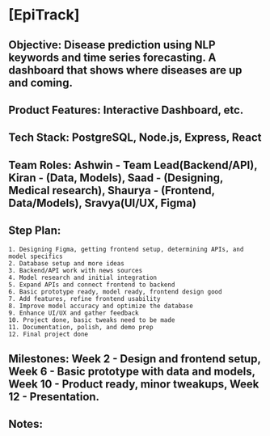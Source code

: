 # [EpiTrack]

## Objective: Disease prediction using NLP keywords and time series forecasting. A dashboard that shows where diseases are up and coming.

## Product Features: Interactive Dashboard, etc.

## Tech Stack: PostgreSQL, Node.js, Express, React

## Team Roles: Ashwin - Team Lead(Backend/API), Kiran - (Data, Models), Saad - (Designing, Medical research), Shaurya - (Frontend, Data/Models), Sravya(UI/UX, Figma)

## Step Plan:
	1. Designing Figma, getting frontend setup, determining APIs, and model specifics
	2. Database setup and more ideas
	3. Backend/API work with news sources
 	4. Model research and initial integration
  	5. Expand APIs and connect frontend to backend
   	6. Basic prototype ready, model ready, frontend design good
	7. Add features, refine frontend usability
 	8. Improve model accuracy and optimize the database
  	9. Enhance UI/UX and gather feedback
   	10. Project done, basic tweaks need to be made
	11. Documentation, polish, and demo prep
 	12. Final project done

## Milestones: Week 2 - Design and frontend setup, Week 6 - Basic prototype with data and models, Week 10 - Product ready, minor tweakups, Week 12 - Presentation.

## Notes:

